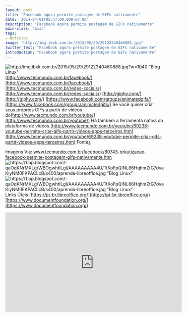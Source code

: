 ```yaml
---
layout: post
title: "Facebook agora permite postagem de GIFs nativamente"
date: '2014-04-01T05:47:00.000-07:00'
description: "Facebook agora permite postagem de GIFs nativamente"
main-class: 'misc'
tags:
- Notícias
image: "http://img.ibxk.com.br/2015/05/29/29122340460888.jpg"
twitter_text: "Facebook agora permite postagem de GIFs nativamente"
introduction: "Facebook agora permite postagem de GIFs nativamente"
---
```

![http://img.ibxk.com.br/2015/05/29/29122340460888.jpg?w=1040 "Blog Linux"](http://img.ibxk.com.br/2015/05/29/29122340460888.jpg?w=1040 "Blog Linux")
[http://www.tecmundo.com.br/facebook/](http://www.tecmundo.com.br/facebook/)
[http://www.tecmundo.com.br/redes-sociais/](http://www.tecmundo.com.br/redes-sociais/)
[http://giphy.com/](http://giphy.com/)
[https://www.facebook.com/groups/animatedgifs/](https://www.facebook.com/groups/animatedgifs/)
Se você quiser criar seus próprios GIFs a partir de vídeos do[http://www.tecmundo.com.br/youtube/](http://www.tecmundo.com.br/youtube/)
Há também a ferramenta nativa da plataforma de vídeos.[http://www.tecmundo.com.br/youtube/69238-youtube-permite-criar-gifs-partir-videos-apps-terceiros.htm](http://www.tecmundo.com.br/youtube/69238-youtube-permite-criar-gifs-partir-videos-apps-terceiros.htm)
Fonte[s](s)
 
Imagens
Via: www.tecmundo.com.br/facebook/80743-orkutizacao-facebook-permite-postagem-gifs-nativamente.htm
![https://1.bp.blogspot.com/-qaOqKNrMXLg/WBOgwhtILgI/AAAAAAAAA4U/TtKoFpQlNL86HqhmZtG7dvaKiyNM0FKPACLcB/s400/aprenda-libreoffice.jpg "Blog Linux"](https://1.bp.blogspot.com/-qaOqKNrMXLg/WBOgwhtILgI/AAAAAAAAA4U/TtKoFpQlNL86HqhmZtG7dvaKiyNM0FKPACLcB/s400/aprenda-libreoffice.jpg "Blog Linux")
![https://1.bp.blogspot.com/-qaOqKNrMXLg/WBOgwhtILgI/AAAAAAAAA4U/TtKoFpQlNL86HqhmZtG7dvaKiyNM0FKPACLcB/s400/aprenda-libreoffice.jpg "Blog Linux"](https://1.bp.blogspot.com/-qaOqKNrMXLg/WBOgwhtILgI/AAAAAAAAA4U/TtKoFpQlNL86HqhmZtG7dvaKiyNM0FKPACLcB/s400/aprenda-libreoffice.jpg "Blog Linux")
Links Úteis
[https://pt-br.libreoffice.org/](https://pt-br.libreoffice.org/)
[https://www.documentfoundation.org/](https://www.documentfoundation.org/)
<iframe width="560" height="315" src="https://www.youtube.com/embed/pAMtbwGySI0" frameborder="0" allowfullscreen><iframe>
![https://1.bp.blogspot.com/-qaOqKNrMXLg/WBOgwhtILgI/AAAAAAAAA4U/TtKoFpQlNL86HqhmZtG7dvaKiyNM0FKPACLcB/s400/aprenda-libreoffice.jpg "Blog Linux"](https://1.bp.blogspot.com/-qaOqKNrMXLg/WBOgwhtILgI/AAAAAAAAA4U/TtKoFpQlNL86HqhmZtG7dvaKiyNM0FKPACLcB/s400/aprenda-libreoffice.jpg "Blog Linux")
